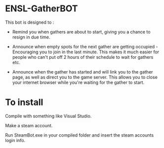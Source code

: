 # ENSL-GatherBOT
This bot is designed to :   

* Remind you when gathers are about to start, giving you a chance to resign in due time.   

* Announce when empty spots for the next gather are getting occupied - Encouraging you to join in the last minute.  This makes it much easier for people who can't put off 2 hours of their schedule to wait for gathers etc.   

* Announce when the gather has started and will link you to the gather page, as well as direct you to the game server.  This allows you to close your internet browser while you're waiting for the gather to start.

# To install
Compile with something like Visual Studio.

Make a steam account.

Run SteamBot.exe in your compiled folder and insert the steam accounts login info.
